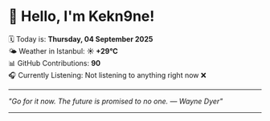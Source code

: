 # 👋 Hello, I'm Kekn9ne!

🗓️ Today is: **Thursday, 04 September 2025**  
🌤️ Weather in Istanbul: **☀️   +29°C**  
📊 GitHub Contributions: **90**  
🎧 Currently Listening: Not listening to anything right now ❌

---

_"Go for it now. The future is promised to no one. — *Wayne Dyer*"_

---
